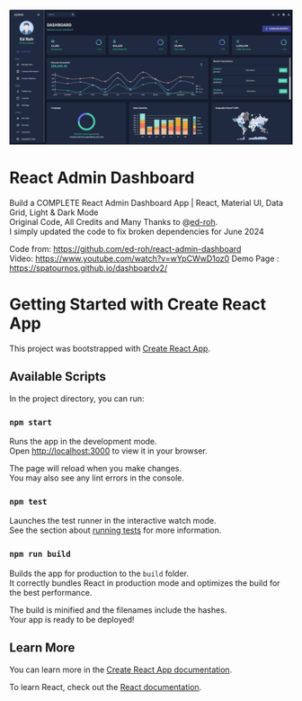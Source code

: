 ![Model](https://github.com/spatournos/dashboardv2/blob/master/src/assets/dashboardv2.png)
# React Admin Dashboard

Build a COMPLETE React Admin Dashboard App | React, Material UI, Data Grid, Light & Dark Mode<br>
Original Code, All Credits and Many Thanks to @[ed-roh](https://github.com/ed-roh).<br> 
I simply updated the code to fix broken dependencies for June 2024

Code from: https://github.com/ed-roh/react-admin-dashboard<br>
Video: https://www.youtube.com/watch?v=wYpCWwD1oz0
Demo Page : https://spatournos.github.io/dashboardv2/

# Getting Started with Create React App

This project was bootstrapped with [Create React App](https://github.com/facebook/create-react-app).

## Available Scripts

In the project directory, you can run:

### `npm start`

Runs the app in the development mode.\
Open [http://localhost:3000](http://localhost:3000) to view it in your browser.

The page will reload when you make changes.\
You may also see any lint errors in the console.

### `npm test`

Launches the test runner in the interactive watch mode.\
See the section about [running tests](https://facebook.github.io/create-react-app/docs/running-tests) for more information.

### `npm run build`

Builds the app for production to the `build` folder.\
It correctly bundles React in production mode and optimizes the build for the best performance.

The build is minified and the filenames include the hashes.\
Your app is ready to be deployed!

## Learn More

You can learn more in the [Create React App documentation](https://facebook.github.io/create-react-app/docs/getting-started).

To learn React, check out the [React documentation](https://reactjs.org/).
